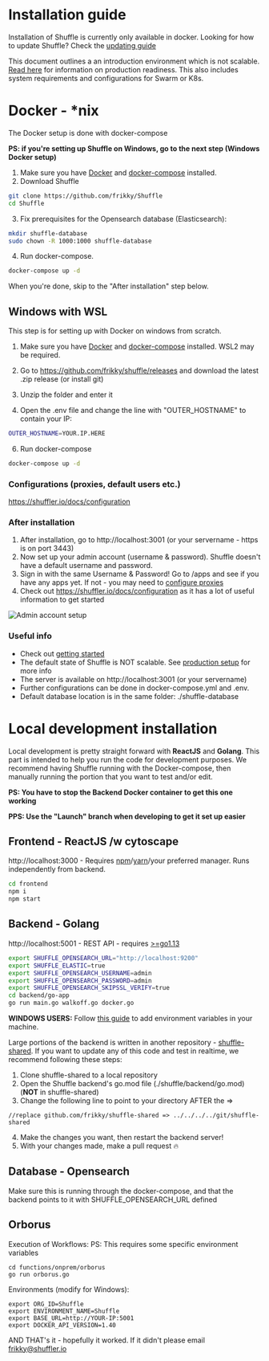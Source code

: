 # Installation guide
Installation of Shuffle is currently only available in docker. Looking for how to update Shuffle? Check the [updating guide](https://shuffler.io/docs/configuration#updating_shuffle)

This document outlines a an introduction environment which is not scalable. [Read here](https://shuffler.io/docs/configuration#production_readiness) for information on production readiness. This also includes system requirements and configurations for Swarm or K8s. 

# Docker - *nix
The Docker setup is done with docker-compose 

**PS: if you're setting up Shuffle on Windows, go to the next step (Windows Docker setup)**

1. Make sure you have [Docker](https://docs.docker.com/get-docker/) and [docker-compose](https://docs.docker.com/compose/install/) installed.
2. Download Shuffle
```bash
git clone https://github.com/frikky/Shuffle
cd Shuffle
```

3. Fix prerequisites for the Opensearch database (Elasticsearch): 
```bash
mkdir shuffle-database
sudo chown -R 1000:1000 shuffle-database
```

4. Run docker-compose.
```bash
docker-compose up -d
```

When you're done, skip to the "After installation" step below.

## Windows with WSL  
This step is for setting up with Docker on windows from scratch.

1. Make sure you have [Docker](https://docs.docker.com/docker-for-windows/install/) and [docker-compose](https://docs.docker.com/compose/install/) installed. WSL2 may be required.

2. Go to https://github.com/frikky/shuffle/releases and download the latest .zip release (or install git)

3. Unzip the folder and enter it

4. Open the .env file and change the line with "OUTER_HOSTNAME" to contain your IP:

```bash
OUTER_HOSTNAME=YOUR.IP.HERE
```

6. Run docker-compose
```bash
docker-compose up -d
```

### Configurations (proxies, default users etc.)
https://shuffler.io/docs/configuration

### After installation 
1. After installation, go to http://localhost:3001 (or your servername - https is on port 3443)
2. Now set up your admin account (username & password). Shuffle doesn't have a default username and password. 
3. Sign in with the same Username & Password! Go to /apps and see if you have any apps yet. If not - you may need to [configure proxies](https://shuffler.io/docs/configuration#production_readiness)
4. Check out https://shuffler.io/docs/configuration as it has a lot of useful information to get started

![Admin account setup](https://github.com/frikky/Shuffle/blob/master/frontend/src/assets/img/shuffle_adminaccount.png)

### Useful info
* Check out [getting started](https://shuffler.io/docs/getting_started)
* The default state of Shuffle is NOT scalable. See [production setup](https://shuffler.io/docs/configuration#production_readiness) for more info
* The server is available on http://localhost:3001 (or your servername)
* Further configurations can be done in docker-compose.yml and .env.
* Default database location is in the same folder: ./shuffle-database

# Local development installation

Local development is pretty straight forward with **ReactJS** and **Golang**. This part is intended to help you run the code for development purposes. We recommend having Shuffle running with the Docker-compose, then manually running the portion that you want to test and/or edit.

**PS: You have to stop the Backend Docker container to get this one working**

**PPS: Use the "Launch" branch when developing to get it set up easier**

## Frontend - ReactJS /w cytoscape
http://localhost:3000 - Requires [npm](https://nodejs.org/en/download/)/[yarn](https://yarnpkg.com/lang/en/docs/install/#debian-stable)/your preferred manager. Runs independently from backend.
```bash
cd frontend
npm i
npm start
```

## Backend - Golang
http://localhost:5001 - REST API - requires [>=go1.13](https://golang.org/dl/)
```bash
export SHUFFLE_OPENSEARCH_URL="http://localhost:9200"
export SHUFFLE_ELASTIC=true
export SHUFFLE_OPENSEARCH_USERNAME=admin
export SHUFFLE_OPENSEARCH_PASSWORD=admin
export SHUFFLE_OPENSEARCH_SKIPSSL_VERIFY=true
cd backend/go-app
go run main.go walkoff.go docker.go
```
**WINDOWS USERS:** Follow [this guide](https://www.wikihow.com/Create-an-Environment-Variable-in-Windows-10) to add environment variables in your machine.

Large portions of the backend is written in another repository - [shuffle-shared](https://github.com/frikky/shuffle-shared). If you want to update any of this code and test in realtime, we recommend following these steps:
1. Clone shuffle-shared to a local repository
2. Open the Shuffle backend's go.mod file (./shuffle/backend/go.mod)  (**NOT** in shuffle-shared)
3. Change the following line to point to your directory AFTER the =>
```
//replace github.com/frikky/shuffle-shared => ../../../../git/shuffle-shared
```
4. Make the changes you want, then restart the backend server!
5. With your changes made, make a pull request :fire:

## Database - Opensearch 
Make sure this is running through the docker-compose, and that the backend points to it with SHUFFLE_OPENSEARCH_URL defined

## Orborus
Execution of Workflows:
PS: This requires some specific environment variables
```
cd functions/onprem/orborus
go run orborus.go
```

Environments (modify for Windows):
```
export ORG_ID=Shuffle
export ENVIRONMENT_NAME=Shuffle
export BASE_URL=http://YOUR-IP:5001
export DOCKER_API_VERSION=1.40
```

AND THAT's it - hopefully it worked. If it didn't please email [frikky@shuffler.io](mailto:frikky@shuffler.io)
